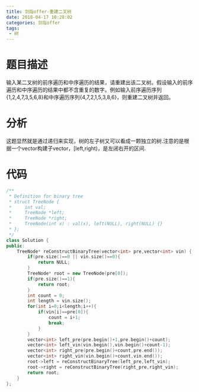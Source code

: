 ```yaml
---
title: 剑指offer-重建二叉树
date: 2018-04-17 10:28:02
categories: 剑指offer
tags: 
 - 树
---
```


# 题目描述
输入某二叉树的前序遍历和中序遍历的结果，请重建出该二叉树。假设输入的前序遍历和中序遍历的结果中都不含重复的数字。例如输入前序遍历序列{1,2,4,7,3,5,6,8}和中序遍历序列{4,7,2,1,5,3,8,6}，则重建二叉树并返回。


<!--more-->

# 分析
这题显然就是通过递归来实现，树的左子树又可以看成一颗独立的树.注意的是根据一个vector构建子vector，[left,right)，是左闭右开的区间.

# 代码
```C++
/**
 * Definition for binary tree
 * struct TreeNode {
 *     int val;
 *     TreeNode *left;
 *     TreeNode *right;
 *     TreeNode(int x) : val(x), left(NULL), right(NULL) {}
 * };
 */
class Solution {
public:
    TreeNode* reConstructBinaryTree(vector<int> pre,vector<int> vin) {
        if(pre.size()==0 || vin.size()==0){
            return NULL;
        }
        TreeNode* root = new TreeNode(pre[0]);
        if(pre.size()==1){
            return root;
        }
        int count = 0;
        int length = vin.size();
        for(int i=0;i<length;i++){
            if(vin[i]==pre[0]){
                count = i+1;
                break;
            }
        }
        vector<int> left_pre(pre.begin()+1,pre.begin()+count);
        vector<int> left_vin(vin.begin(),vin.begin()+count-1);
        vector<int> right_pre(pre.begin()+count,pre.end());
        vector<int> right_vin(vin.begin()+count,vin.end());
        root->left = reConstructBinaryTree(left_pre,left_vin);
        root->right = reConstructBinaryTree(right_pre,right_vin);
        return root;
    }
};
```